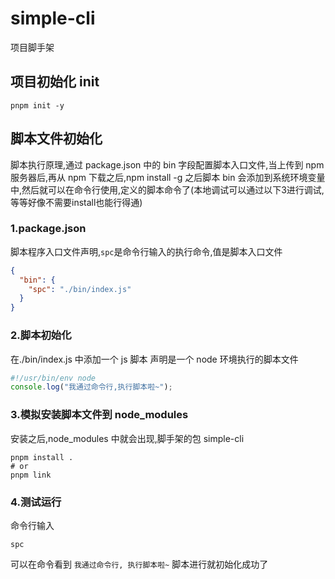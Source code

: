 # simple-cli

项目脚手架

## 项目初始化 init

```shell
pnpm init -y
```

## 脚本文件初始化

脚本执行原理,通过 package.json 中的 bin 字段配置脚本入口文件,当上传到 npm 服务器后,再从 npm 下载之后,npm install -g 之后脚本 bin 会添加到系统环境变量中,然后就可以在命令行使用,定义的脚本命令了(本地调试可以通过以下3进行调试,等等好像不需要install也能行得通)

### 1.package.json

脚本程序入口文件声明,`spc`是命令行输入的执行命令,值是脚本入口文件

```json
{
  "bin": {
    "spc": "./bin/index.js"
  }
}
```

### 2.脚本初始化

在./bin/index.js 中添加一个 js 脚本
声明是一个 node 环境执行的脚本文件

```js
#!/usr/bin/env node
console.log("我通过命令行,执行脚本啦~");
```

### 3.模拟安装脚本文件到 node_modules

安装之后,node_modules 中就会出现,脚手架的包 simple-cli

```shell
pnpm install .
# or
pnpm link
```

### 4.测试运行

命令行输入

```shell
spc
```

可以在命令看到 `我通过命令行, 执行脚本啦~` 脚本进行就初始化成功了

